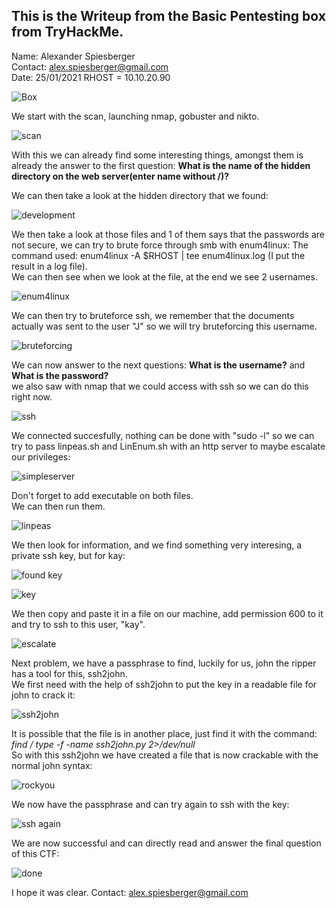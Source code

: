 ## This is the Writeup from the Basic Pentesting box from TryHackMe.
Name: Alexander Spiesberger  
Contact: alex.spiesberger@gmail.com  
Date: 25/01/2021
RHOST = 10.10.20.90

![Box](assets/1.png)

We start with the scan, launching nmap, gobuster and nikto.

![scan](assets/2.png)

With this we can already find some interesting things, amongst them is already the answer to the first question: **What is the name of the hidden directory on the web server(enter name without /)?**

We can then take a look at the hidden directory that we found:

![development](assets/3.png)

We then take a look at those files and 1 of them says that the passwords are not secure, we can try to brute force through smb with enum4linux:
The command used: enum4linux -A $RHOST | tee enum4linux.log  (I put the result in a log file).  
We can then see when we look at the file, at the end we see 2 usernames.

![enum4linux](assets/4.png)

We can then try to bruteforce ssh, we remember that the documents actually was sent to the user "J" so we will try bruteforcing this username. 

![bruteforcing](assets/5.png)

We can now answer to the next questions: **What is the username?** and **What is the password?**   
we also saw with nmap that we could access with ssh so we can do this right now.  

![ssh](assets/6.png)

We connected succesfully, nothing can be done with "sudo -l" so we can try to pass linpeas.sh and LinEnum.sh with an http server to maybe escalate our privileges:

![simpleserver](assets/7.png)

Don't forget to add executable on both files.  
We can then run them.

![linpeas](assets/8.png)

We then look for information, and we find something very interesing, a private ssh key, but for kay:

![found key](assets/9.png)

![key](assets/10.png)

We then copy and paste it in a file on our machine, add permission 600 to it and try to ssh to this user, "kay".

![escalate](assets/11.png)

Next problem, we have a passphrase to find, luckily for us, john the ripper has a tool for this, ssh2john.  
We first need with the help of ssh2john to put the key in a readable file for john to crack it:

![ssh2john](assets/12.png)

It is possible that the file is in another place, just find it with the command: *find / type -f -name ssh2john.py 2>/dev/null*  
So with this ssh2john we have created a file that is now crackable with the normal john syntax:

![rockyou](assets/13.png)

We now have the passphrase and can try again to ssh with the key:

![ssh again](assets/14.png)

We are now successful and can directly read and answer the final question of this CTF:

![done](assets/15.png)

I hope it was clear.
Contact: alex.spiesberger@gmail.com










